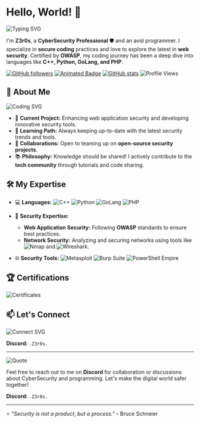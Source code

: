 # Hello, World! 👋

![Typing SVG](https://readme-typing-svg.herokuapp.com?font=Fira+Code&size=35&pause=500&color=00FF00&width=1000&lines=Welcome+to+my+GitHub!;I'm+Z3r0s+-+CyberSecurity+Enthusiast;Passionate+about+coding+and+security)

I'm **Z3r0s**, a **CyberSecurity Professional** 🛡️ and an avid programmer. I specialize in **secure coding** practices and love to explore the latest in **web security**. Certified by **OWASP**, my coding journey has been a deep dive into languages like **C++, Python, GoLang, and PHP**.

[![GitHub followers](https://img.shields.io/github/followers/Z3r0s?label=Follow&style=social)](https://github.com/Z3r0s?tab=followers)
[![Animated Badge](https://badgen.net/badge/Focus/CyberSecurity/blue?icon=awesome)](https://github.com/Z3r0s)
[![GitHub stats](https://github-readme-stats.vercel.app/api?username=Z3r0s&show_icons=true&theme=radical)](https://github.com/Z3r0s)
![Profile Views](https://komarev.com/ghpvc/?username=Z3r0s&color=brightgreen&style=flat)

## 🚀 About Me

![Coding SVG](https://readme-typing-svg.herokuapp.com?font=Fira+Code&size=24&pause=500&color=00FF00&width=1000&lines=I+build+secure+applications;I+break+things+to+make+them+stronger;I+explore+the+world+of+cybersecurity)

- 🔭 **Current Project:** Enhancing web application security and developing innovative security tools.
- 🌱 **Learning Path:** Always keeping up-to-date with the latest security trends and tools.
- 👯 **Collaborations:** Open to teaming up on **open-source security projects**.
- 📚 **Philosophy:** Knowledge should be shared! I actively contribute to the **tech community** through tutorials and code sharing.

## 🛠 My Expertise

- 💻 **Languages:** 
  ![C++](https://img.shields.io/badge/C++-00599C?style=for-the-badge&logo=cplusplus&logoColor=white)
  ![Python](https://img.shields.io/badge/Python-3776AB?style=for-the-badge&logo=python&logoColor=white)
  ![GoLang](https://img.shields.io/badge/GoLang-00ADD8?style=for-the-badge&logo=go&logoColor=white)
  ![PHP](https://img.shields.io/badge/PHP-777BB4?style=for-the-badge&logo=php&logoColor=white)
  
- 🔐 **Security Expertise:** 
  - **Web Application Security:** Following **OWASP** standards to ensure best practices.
  - **Network Security:** Analyzing and securing networks using tools like ![Nmap](https://img.shields.io/badge/Nmap-0000FF?style=for-the-badge&logo=nmap&logoColor=white) and ![Wireshark](https://img.shields.io/badge/Wireshark-1679A7?style=for-the-badge&logo=wireshark&logoColor=white).
  
- 🌐 **Security Tools:** 
  ![Metasploit](https://img.shields.io/badge/Metasploit-000000?style=for-the-badge&logo=metasploit&logoColor=white)
  ![Burp Suite](https://img.shields.io/badge/Burp_Suite-FF6F00?style=for-the-badge&logo=burpsuite&logoColor=white)
  ![PowerShell Empire](https://img.shields.io/badge/PowerShell_Empire-008080?style=for-the-badge&logo=powershell&logoColor=white)

## 🏆 Certifications

![Certificates](https://readme-typing-svg.herokuapp.com?font=Fira+Code&size=24&pause=500&color=00FF00&width=1000&lines=GXPN+Certified;OSCP+Certified;OSCE+Certified)

## 📫 Let's Connect

![Connect SVG](https://readme-typing-svg.herokuapp.com?font=Fira+Code&size=24&pause=500&color=00FF00&width=1000&lines=Reach+me+on+Discord!;Collaborate+on+a+project;Let's+make+the+digital+world+safer)

**Discord:** `.Z3r0s.`

---

![Quote](https://readme-typing-svg.herokuapp.com?font=Fira+Code&size=24&duration=4000&pause=500&color=00FF00&background=000000&width=1000&lines=Security+is+not+a+product,+but+a+process.+–+Bruce+Schneier)


Feel free to reach out to me on **Discord** for collaboration or discussions about CyberSecurity and programming. Let's make the digital world safer together!

**Discord:** `.Z3r0s.`

---

⭐️ *"Security is not a product, but a process."* – Bruce Schneier
